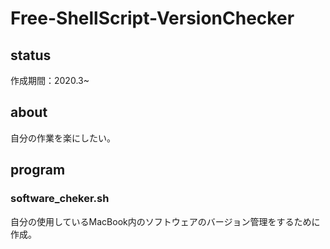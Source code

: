 # Free-ShellScript-VersionChecker

## status
作成期間：2020.3~　

## about
自分の作業を楽にしたい。

## program
### software_cheker.sh 
自分の使用しているMacBook内のソフトウェアのバージョン管理をするために作成。
